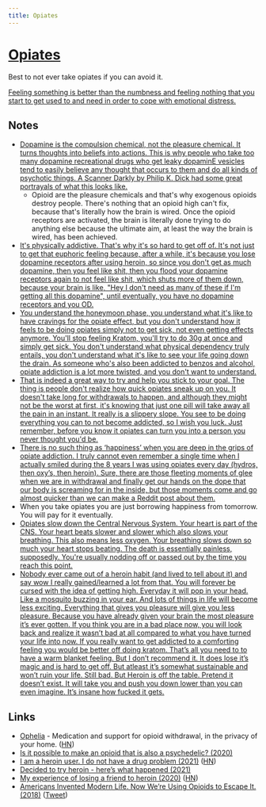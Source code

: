 ```yaml
---
title: Opiates
---
```


# [Opiates](https://psychonautwiki.org/w/index.php?title=Opioid)

Best to not ever take opiates if you can avoid it.

[Feeling something is better than the numbness and feeling nothing that you start to get used to and need in order to cope with emotional distress.](https://www.reddit.com/r/opiates/comments/7nxrrd/to_the_opiate_curious/)

## Notes

- [Dopamine is the compulsion chemical, not the pleasure chemical. It turns thoughts into beliefs into actions. This is why people who take too many dopamine recreational drugs who get leaky dopaminE vesicles tend to easily believe any thought that occurs to them and do all kinds of psychotic things. A Scanner Darkly by Philip K. Dick had some great portrayals of what this looks like.](https://news.ycombinator.com/item?id=16838449)
  - Opioid are the pleasure chemicals and that's why exogenous opioids destroy people. There's nothing that an opioid high can't fix, because that's literally how the brain is wired. Once the opioid receptors are activated, the brain is literally done trying to do anything else because the ultimate aim, at least the way the brain is wired, has been achieved.
- [It's physically addictive. That's why it's so hard to get off of. It's not just to get that euphoric feeling because, after a while, it's because you lose dopamine receptors after using heroin, so since you don't get as much dopamine, then you feel like shit, then you flood your dopamine receptors again to not feel like shit, which shuts more of them down, because your brain is like, "Hey I don't need as many of these if I'm getting all this dopamine", until eventually, you have no dopamine receptors and you OD.](https://www.reddit.com/r/explainlikeimfive/comments/211w4n/for_example_the_euphoric_feeling_you_get_from/)
- [You understand the honeymoon phase, you understand what it's like to have cravings for the opiate effect, but you don't understand how it feels to be doing opiates simply not to get sick, not even getting effects anymore. You'll stop feeling Kratom, you'll try to do 30g at once and simply get sick. You don't understand what physical dependency truly entails, you don't understand what it's like to see your life going down the drain. As someone who's also been addicted to benzos and alcohol, opiate addiction is a lot more twisted, and you don't want to understand.](https://www.reddit.com/r/Drugs/comments/7e48ls/for_those_heavily_addicted_to_opiates_i_now/)
- [That is indeed a great way to try and help you stick to your goal. The thing is people don't realize how quick opiates sneak up on you. It doesn't take long for withdrawals to happen, and although they might not be the worst at first, it's knowing that just one pill will take away all the pain in an instant. It really is a slippery slope. You see to be doing everything you can to not become addicted, so I wish you luck. Just remember, before you know it opiates can turn you into a person you never thought you'd be.](https://www.reddit.com/r/opiates/comments/7ma1k9/if_you_used_once_every_month_and_no_more_than/)
- [There is no such thing as ‘happiness’ when you are deep in the grips of opiate addiction. I truly cannot even remember a single time when I actually smiled during the 8 years I was using opiates every day (hydros, then oxy’s, then heroin). Sure, there are those fleeting moments of glee when we are in withdrawal and finally get our hands on the dope that our body is screaming for in the inside, but those moments come and go almost quicker than we can make a Reddit post about them.](https://www.reddit.com/r/opiates/comments/7nxrrd/to_the_opiate_curious/)
- When you take opiates you are just borrowing happiness from tomorrow. You will pay for it eventually.
- [Opiates slow down the Central Nervous System. Your heart is part of the CNS. Your heart beats slower and slower which also slows your breathing. This also means less oxygen. Your breathing slows down so much your heart stops beating. The death is essentially painless, supposedly. You're usually nodding off or passed out by the time you reach this point.](https://www.reddit.com/r/Drugs/comments/ujc1f3/do_people_feel_pain_when_they_die_by_overdosing/)
- [Nobody ever came out of a heroin habit (and lived to tell about it) and say wow I really gained/learned a lot from that. You will forever be cursed with the idea of getting high. Everyday it will pop in your head. Like a mosquito buzzing in your ear. And lots of things in life will become less exciting. Everything that gives you pleasure will give you less pleasure. Because you have already given your brain the most pleasure it’s ever gotten. If you think you are in a bad place now, you will look back and realize it wasn’t bad at all compared to what you have turned your life into now. If you really want to get addicted to a comforting feeling you would be better off doing kratom. That’s all you need to to have a warm blanket feeling. But I don’t recommend it. It does lose it’s magic and is hard to get off. But atleast it’s somewhat sustainable and won’t ruin your life. Still bad. But Heroin is off the table. Pretend it doesn’t exist. It will take you and push you down lower than you can even imagine. It’s insane how fucked it gets.](https://www.reddit.com/r/Drugs/comments/ymh7o3/is_heroin_really_that_bad/)

## Links

- [Ophelia](https://www.meetophelia.com/) - Medication and support for opioid withdrawal, in the privacy of your home. ([HN](https://news.ycombinator.com/item?id=22570133))
- [Is it possible to make an opioid that is also a psychedelic? (2020)](https://www.reddit.com/r/researchchemicals/comments/i1a2w3/is_it_possible_to_make_an_opioid_that_is_also_a/)
- [I am a heroin user. I do not have a drug problem (2021)](https://nautil.us/issue/96/rewired/i-am-a-heroin-user-i-do-not-have-a-drug-problem) ([HN](https://news.ycombinator.com/item?id=26179003))
- [Decided to try heroin - here’s what happened (2021)](https://www.reddit.com/r/Drugs/comments/prpx5o/decided_to_try_heroin_heres_what_happenend/)
- [My experience of losing a friend to heroin (2020)](https://mattlakeman.org/2020/01/22/the-new-epidemic-my-experience-of-losing-a-friend-to-heroin/) ([HN](https://news.ycombinator.com/item?id=28993567))
- [Americans Invented Modern Life. Now We’re Using Opioids to Escape It. (2018)](https://nymag.com/intelligencer/2018/02/americas-opioid-epidemic.html) ([Tweet](https://twitter.com/profplum99/status/1462038235375226880))
